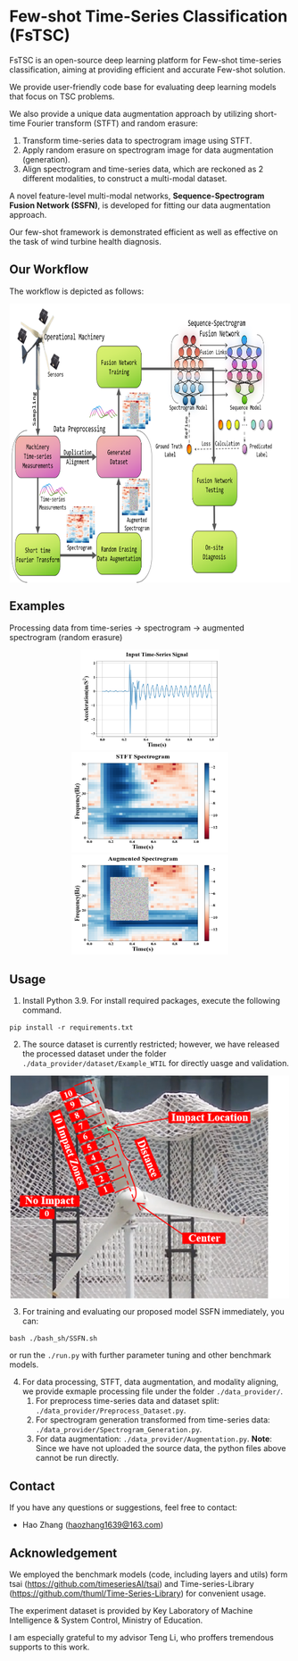 # Few-shot Time-Series Classification (FsTSC)
FsTSC is an open-source deep learning platform for Few-shot time-series classification, aiming at providing efficient and accurate Few-shot solution.


We provide user-friendly code base for evaluating deep learning models that focus on TSC problems. 

We also provide a unique data augmentation approach by utilizing short-time Fourier transform (STFT) and random erasure: 
1. Transform time-series data to spectrogram image using STFT.
2. Apply random erasure on spectrogram image for data augmentation (generation).
3. Align spectrogram and time-series data, which are reckoned as 2 different modalities, to construct a multi-modal dataset.

A novel feature-level multi-modal networks, **Sequence-Spectrogram Fusion Network (SSFN)**, is developed for fitting our data augmentation approach.

Our few-shot framework is demonstrated efficient as well as effective on the task of wind turbine health diagnosis. 
## Our Workflow
The workflow is depicted as follows:
<p align="center">
<img src=".\pro_pic\Workflow.png" height = "500", width = "900", alt="" align=center />
</p>

## Examples
Processing data from time-series -> spectrogram -> augmented spectrogram (random erasure)
<p align="center">
<img src=".\pro_pic\WTIL_TS.png" height = "180", width = "250"/>
<img src=".\pro_pic\WTIL_STFT.png" height = "180", width = "280"/>
<img src=".\pro_pic\WTIL_STFT_Aug.png" height = "180", width = "280"/>
</p>

## Usage

1. Install Python 3.9. For install required packages, execute the following command.

```
pip install -r requirements.txt
```
2. The source dataset is currently restricted; however, we have released the processed dataset under the folder `./data_provider/dataset/Example_WTIL` for directly uasge and validation. 
<p align="center">
<img src=".\pro_pic\Impact_trail.png" height = "400", width = "500", alt="" align=center />
</p>

3. For training and evaluating our proposed model SSFN immediately, you can:
```
bash ./bash_sh/SSFN.sh
```
or run the `./run.py` with further parameter tuning and other benchmark models.

4. For data processing, STFT, data augmentation, and modality aligning, we provide exmaple processing file under the folder `./data_provider/`.
   1. For preprocess time-series data and dataset split: `./data_provider/Preprocess_Dataset.py`.
   2. For spectrogram generation transformed from time-series data: `./data_provider/Spectrogram_Generation.py`.
   3. For data augmentation: `./data_provider/Augmentation.py`.
   **Note**: Since we have not uploaded the source data, the python files above cannot be run directly.  

## Contact
If you have any questions or suggestions, feel free to contact:

- Hao Zhang (haozhang1639@163.com)

## Acknowledgement
We employed the benchmark models (code, including layers and utils) form tsai (https://github.com/timeseriesAI/tsai) and Time-series-Library (https://github.com/thuml/Time-Series-Library) for convenient usage.

The experiment dataset is provided by Key Laboratory of Machine Intelligence & System Control, Ministry of Education.

I am especially grateful to my advisor Teng Li, who proffers tremendous supports to this work.
